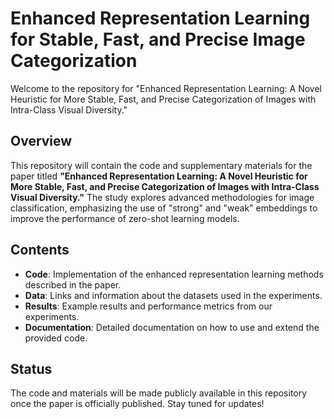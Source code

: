 # Enhanced Representation Learning for Stable, Fast, and Precise Image Categorization

Welcome to the repository for "Enhanced Representation Learning: A Novel Heuristic for More Stable, Fast, and Precise Categorization of Images with Intra-Class Visual Diversity."

## Overview

This repository will contain the code and supplementary materials for the paper titled **"Enhanced Representation Learning: A Novel Heuristic for More Stable, Fast, and Precise Categorization of Images with Intra-Class Visual Diversity."** The study explores advanced methodologies for image classification, emphasizing the use of "strong" and "weak" embeddings to improve the performance of zero-shot learning models.

## Contents

- **Code**: Implementation of the enhanced representation learning methods described in the paper.
- **Data**: Links and information about the datasets used in the experiments.
- **Results**: Example results and performance metrics from our experiments.
- **Documentation**: Detailed documentation on how to use and extend the provided code.

## Status

The code and materials will be made publicly available in this repository once the paper is officially published. Stay tuned for updates!
